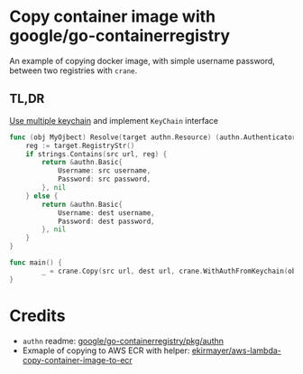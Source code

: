 # Copy container image with google/go-containerregistry

An example of copying docker image, with simple username password, between two registries with `crane`.

## TL,DR
[Use multiple keychain][authnmulti] and implement `KeyChain` interface
```go
func (obj MyOjbect) Resolve(target authn.Resource) (authn.Authenticator, error) {
	reg := target.RegistryStr()
	if strings.Contains(src url, reg) {
		return &authn.Basic{
			Username: src username,
			Password: src password,
		}, nil
	} else {
		return &authn.Basic{
			Username: dest username,
			Password: dest password,
		}, nil
	}
}

func main() {
    	_ = crane.Copy(src url, dest url, crane.WithAuthFromKeychain(obj))
}

```
# Credits
* `authn` readme: [google/go-containerregistry/pkg/authn][authnmulti]
* Exmaple of copying to AWS ECR with helper: [ekirmayer/aws-lambda-copy-container-image-to-ecr][ekirmayer]

[authnmulti]:https://github.com/google/go-containerregistry/tree/main/pkg/authn#using-multiple-keychains
[ekirmayer]:https://github.com/ekirmayer/aws-lambda-copy-container-image-to-ecr
